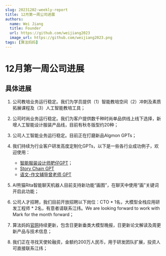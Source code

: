 ```yaml
---
slug: 20231202-weekly-report
title: 12月第一周公司进展
authors:
  name: Wei Jiang
  title: Founder
  url: https://github.com/weijiang2023
  image_url: https://github.com/weijiang2023.png
tags: [算法妈妈]
---
```


# 12月第一周公司进展
## 具体进展

1. 公司教培业务运行稳定。我们为学员提供（1）智能教培空间（2）冲刺及素质拓展课程及（3）人工智能教培工具；

2. 公司时尚业务运行稳定。我们为客户提供数千种时尚单品供线上线下选择，新增人工智能设计服装产品线，目前有秋冬版型约20种；

3. 公司人工智能业务运行稳定。目前正在打磨新品Algmon GPTs；

4. 我们持续为行业客户研发高度定制化GPTs，以下是一些各行业成功例子，欢迎使用：
   * [智能服装设计师肥仔GPT](https://chat.openai.com/g/g-5qFmxpbEX-zhi-neng-fu-zhuang-she-ji-shi-fei-zi)；
   * [Story Chain GPT](https://chat.openai.com/g/g-aqSY9JyFi-story-chain)
   * [语文-作文辅导曾老师 GPT](https://chat.openai.com/g/g-JEvikTlen-yu-wen-zuo-wen-fu-dao-ceng-lao-shi)

5. AI熊猫Rita智能聊天机器人目前支持新功能“画图”，在聊天中使用“画”关键词开启此功能；

6. 公司人才招聘，我们目前开放招聘以下岗位：CTO * 1名，大模型全栈应用研发工程师 * 2名，有意者请联系江纬。We are looking forward to work with Mark for the month forward；

7. 算法妈妈[官网](https://www.algmon.com/docs/llm-basics/welcome)持续更新，包含日更新垂类大模型晚报，日更新论文解读及周更新产品与技术信息；

8.  我们正在寻找天使轮融资，金额约200万人民币，用于研发团队扩展，投资人可直接联系江纬；